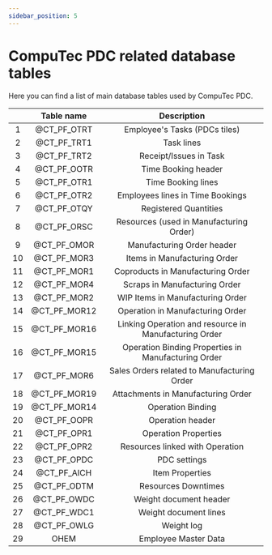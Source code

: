 ```yaml
---
sidebar_position: 5
---
```


# CompuTec PDC related database tables

Here you can find a list of main database tables used by CompuTec PDC.

|     |  Table name  |                      Description                      |
| :-: | :----------: | :---------------------------------------------------: |
|  1  | @CT_PF_OTRT  |             Employee's Tasks (PDCs tiles)             |
|  2  | @CT_PF_TRT1  |                      Task lines                       |
|  3  | @CT_PF_TRT2  |                Receipt/Issues in Task                 |
|  4  | @CT_PF_OOTR  |                  Time Booking header                  |
|  5  | @CT_PF_OTR1  |                  Time Booking lines                   |
|  6  | @CT_PF_OTR2  |           Employees lines in Time Bookings            |
|  7  | @CT_PF_OTQY  |                 Registered Quantities                 |
|  8  | @CT_PF_ORSC  |        Resources (used in Manufacturing Order)        |
|  9  | @CT_PF_OMOR  |              Manufacturing Order header               |
| 10  | @CT_PF_MOR3  |             Items in Manufacturing Order              |
| 11  | @CT_PF_MOR1  |           Coproducts in Manufacturing Order           |
| 12  | @CT_PF_MOR4  |             Scraps in Manufacturing Order             |
| 13  | @CT_PF_MOR2  |           WIP Items in Manufacturing Order            |
| 14  | @CT_PF_MOR12 |           Operation in Manufacturing Order            |
| 15  | @CT_PF_MOR16 | Linking Operation and resource in Manufacturing Order |
| 16  | @CT_PF_MOR15 |  Operation Binding Properties in Manufacturing Order  |
| 17  | @CT_PF_MOR6  |      Sales Orders related to Manufacturing Order      |
| 18  | @CT_PF_MOR19 |          Attachments in Manufacturing Order           |
| 19  | @CT_PF_MOR14 |                   Operation Binding                   |
| 20  | @CT_PF_OOPR  |                   Operation header                    |
| 21  | @CT_PF_OPR1  |                 Operation Properties                  |
| 22  | @CT_PF_OPR2  |            Resources linked with Operation            |
| 23  | @CT_PF_OPDC  |                     PDC settings                      |
| 24  | @CT_PF_AICH  |                    Item Properties                    |
| 25  | @CT_PF_ODTM  |                  Resources Downtimes                  |
| 26  | @CT_PF_OWDC  |                Weight document header                 |
| 27  | @CT_PF_WDC1  |                 Weight document lines                 |
| 28  | @CT_PF_OWLG  |                      Weight log                       |
| 29  |     OHEM     |                 Employee Master Data                  |
